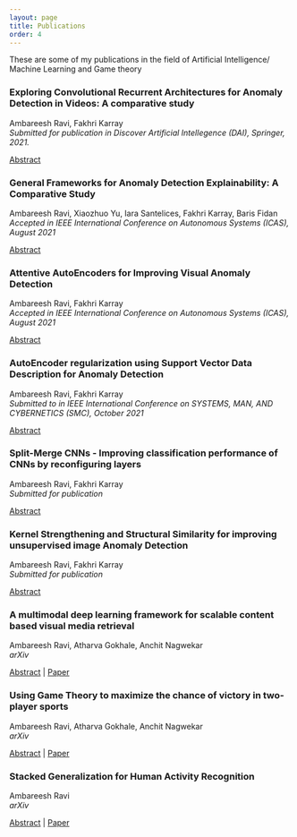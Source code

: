 ```yaml
---
layout: page
title: Publications
order: 4
---
```


These are some of my publications in the field of Artificial Intelligence/ Machine Learning and Game theory

### Exploring Convolutional Recurrent Architectures for Anomaly Detection in Videos: A comparative study

Ambareesh Ravi, Fakhri Karray\
_Submitted for publication in Discover Artificial Intellegence (DAI), Springer, 2021._

[Abstract](../public/papers/crnn/)

### General Frameworks for Anomaly Detection Explainability: A Comparative Study

Ambareesh Ravi, Xiaozhuo Yu, Iara Santelices, Fakhri Karray, Baris Fidan\
_Accepted in IEEE International Conference on Autonomous Systems (ICAS), August 2021_

[Abstract](../public/papers/xai/)

### Attentive AutoEncoders for Improving Visual Anomaly Detection

Ambareesh Ravi, Fakhri Karray\
_Accepted in IEEE International Conference on Autonomous Systems (ICAS), August 2021_

[Abstract](../public/papers/attention/)

### AutoEncoder regularization using Support Vector Data Description for Anomaly Detection

Ambareesh Ravi, Fakhri Karray\
_Submitted to in IEEE International Conference on SYSTEMS, MAN, AND CYBERNETICS (SMC), October 2021_

[Abstract](../public/papers/svdd/)

### Split-Merge CNNs - Improving classification performance of CNNs by reconfiguring layers

Ambareesh Ravi, Fakhri Karray\
_Submitted for publication_

[Abstract](../public/papers/split_merge/)

### Kernel Strengthening and Structural Similarity for improving unsupervised image Anomaly Detection

Ambareesh Ravi, Fakhri Karray\
_Submitted for publication_

[Abstract](../public/papers/ks_ssim/)

### A multimodal deep learning framework for scalable content based visual media retrieval

Ambareesh Ravi, Atharva Gokhale, Anchit Nagwekar\
_arXiv_

[Abstract](../public/papers/cbvmr/) | [Paper](https://arxiv.org/abs/2105.08665)

### Using Game Theory to maximize the chance of victory in two-player sports

Ambareesh Ravi, Atharva Gokhale, Anchit Nagwekar\
_arXiv_

[Abstract](../public/papers/game_theory/) | [Paper](https://arxiv.org/abs/2105.11650)

### Stacked Generalization for Human Activity Recognition

Ambareesh Ravi\
_arXiv_

[Abstract](../public/papers/stacked/) | [Paper](https://arxiv.org/abs/2009.10312)